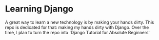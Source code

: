 # Learning Django
A great way to learn a new technology is by making your hands dirty. This repo is dedicated for that: making my hands dirty with Django. 
Over the time, I plan to turn the repo into 'Django Tutorial for Absolute Beginners'
